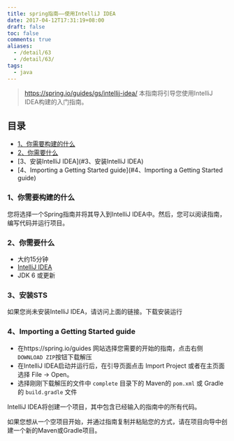 ```yaml
---
title: spring指南——使用IntelliJ IDEA
date: 2017-04-12T17:31:19+08:00
draft: false
toc: false
comments: true
aliases:
  - /detail/63
  - /detail/63/
tags:
  - java
---
```


> https://spring.io/guides/gs/intellij-idea/
> 本指南将引导您使用IntelliJ IDEA构建的入门指南。


## 目录
* [1、你需要构建的什么](#1、你需要构建的什么)
* [2、你需要什么](#2、你需要什么)
* [3、安装IntelliJ IDEA](#3、安装IntelliJ IDEA)
* [4、Importing a Getting Started guide](#4、Importing a Getting Started guide)

### 1、你需要构建的什么
您将选择一个Spring指南并将其导入到IntelliJ IDEA中。然后，您可以阅读指南，编写代码并运行项目。

### 2、你需要什么
* 大约15分钟
* [IntelliJ IDEA](https://www.jetbrains.com/idea/download/)
* JDK 6 或更新

### 3、安装STS
如果您尚未安装IntelliJ IDEA，请访问上面的链接。下载安装运行

### 4、Importing a Getting Started guide
* 在https://spring.io/guides 网站选择您需要的开始的指南，点击右侧`DOWNLOAD ZIP`按钮下载解压
* 在IntelliJ IDEA启动并运行后，在引导页面点击 Import Project 或者在主页面选择 File -> Open。
* 选择刚刚下载解压的文件中 `complete` 目录下的 Maven的 `pom.xml` 或 Gradle的 `build.gradle` 文件 

IntelliJ IDEA将创建一个项目，其中包含已经输入的指南中的所有代码。

如果您想从一个空项目开始，并通过指南复制并粘贴您的方式，请在项目向导中创建一个新的Maven或Gradle项目。


